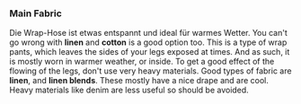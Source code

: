
### Main Fabric

Die Wrap-Hose ist etwas entspannt und ideal für warmes Wetter. You can't go wrong with **linen** and **cotton** is a good option too. This is a type of wrap pants, which leaves the sides of your legs exposed at times. And as such, it is mostly worn in warmer weather, or inside. To get a good effect of the flowing of the legs, don't use very heavy materials. Good types of fabric are **linen**, and **linen blends**. These mostly have a nice drape and are cool. Heavy materials like denim are less useful so should be avoided.
